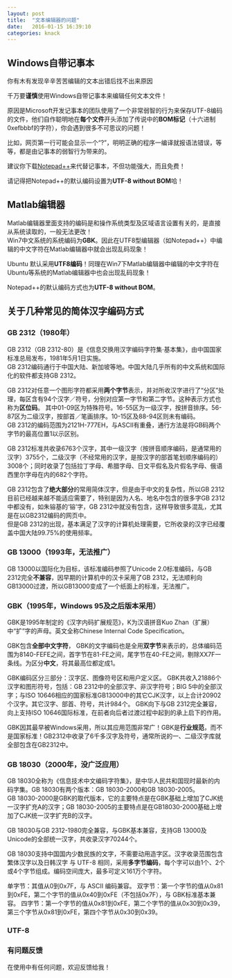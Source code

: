 ```yaml
---
layout: post
title:  "文本编辑器的问题"
date:   2016-01-15 16:39:10
categories: knack
---
```


## Windows自带记事本

你有木有发现辛辛苦苦编辑的文本出错后找不出来原因

千万要**谨慎**使用Windows自带记事本来编辑任何文本文件！

原因是Microsoft开发记事本的团队使用了一个非常弱智的行为来保存UTF-8编码的文件，他们自作聪明地在**每个文件**开头添加了传说中的**BOM标记**（十六进制0xefbbbf的字符），你会遇到很多不可思议的问题！  

比如，网页第一行可能会显示一个“?”，明明正确的程序一编译就报语法错误，等等，都是由记事本的弱智行为带来的。  

建议你下载[Notepad++](https://notepad-plus-plus.org/download/)来代替记事本，不但功能强大，而且免费！

请记得把Notepad++的默认编码设置为**UTF-8 without BOM**哈！

## Matlab编辑器

Matlab编辑器里面支持的编码是和操作系统类型及区域语言设置有关的，是直接从系统读取的，一般无法更改！  
Win7中文系统的系统编码为**GBK**。因此在UTF8型编辑器（如Notepad++）中编辑的中文字符在Matlab编辑器中就会出现乱码现象！  

Ubuntu 默认采用**UTF8编码**！同理在Win7下Matlab编辑器中编辑的中文字符在Ubuntu等系统的Matlab编辑器中也会出现乱码现象！
  
Notepad++的默认编码方式也为**UTF-8 without BOM**。  

## 关于几种常见的简体汉字编码方式

### GB 2312（1980年）  
GB 2312（GB 2312-80）是《信息交换用汉字编码字符集·基本集》，由中国国家标准总局发布，1981年5月1日实施。  
GB 2312编码通行于中国大陆、新加坡等地。中国大陆几乎所有的中文系统和国际化的软件都支持GB 2312。

GB 2312对任意一个图形字符都采用**两个字节**表示，并对所收汉字进行了“分区”处理，每区含有94个汉字／符号，分别对应第一字节和第二字节。这种表示方式也称为**区位码**。
其中01-09区为特殊符号。16-55区为一级汉字，按拼音排序。56-87区为二级汉字，按部首／笔画排序。10-15区及88-94区则未有编码。  
GB 2312的编码范围为2121H-777EH，与ASCII有重叠，通行方法是将GB码两个字节的最高位置1以示区别。

GB 2312标准共收录6763个汉字，其中一级汉字（按拼音顺序编码，是通常用的汉字）3755个，二级汉字（不经常用的汉字，是按汉字的部首笔划顺序编码的）3008个；同时收录了包括拉丁字母、希腊字母、日文平假名及片假名字母、俄语西里尔字母在内的682个字符。

GB 2312包含了**绝大部分**的常用简体汉字，但是由于中文的复杂性，所以GB 2312目前已经越来越不能适应需要了，特别是因为人名、地名中包含的很多字GB 2312中都没有，如朱镕基的‘镕’字，GB 2312中就没有包含，这样导致很多混乱，尤其是在以GB2312编码的网页中。  
但是GB 2312的出现，基本满足了汉字的计算机处理需要，它所收录的汉字已经覆盖中国大陆99.75%的使用频率。

### GB 13000（1993年，无法推广）  
GB 13000以国际化为目标，该标准编码参照了Unicode 2.0标准编码，与GB 2312完全**不兼容**，因早期的计算机中的汉卡采用了GB 2312，无法顺利向GB13000过渡，所以GB13000变成了一个纸面上的标准，无法推广。

### GBK（1995年，Windows 95及之后版本采用）  
GBK是1995年制定的《汉字内码扩展规范》，K为汉语拼音Kuo Zhan（扩展）中“扩”字的声母。英文全称Chinese Internal Code Specification。

GBK包含**全部中文字符**， GBK的文字编码也是全用**双字节**来表示的，总体编码范围为8140-FEFE之间，首字节在81-FE之间，尾字节在40-FE之间，剔除XX7F一条线。为区分**中文**，将其最高位都定成1。

GBK编码区分三部分：汉字区、图像符号区和用户定义区。
GBK共收入21886个汉字和图形符号，包括：GB 2312中的全部汉字、非汉字符号；BIG 5中的全部汉字；与ISO 10646相应的国家标准GB13000中的其它CJK汉字，以上合计20902个汉字。其它汉字、部首、符号，共计984个。
GBK向下与GB 2312完全兼容，向上支持ISO 10646国际标准，在前者向后者过渡过程中起到的承上启下的作用。

GBK因其最早被Windows采用，所以其应用范围非常广！GBK是**行业规范**，而不是国家标准！GB2312中收录了6千多汉字及符号，通常所说的一、二级汉字库就全部包含在GB2312中。

### GB 18030（2000年，没广泛应用）  
GB 18030全称为《信息技术中文编码字符集》，是中华人民共和国现时最新的内码字集。GB 18030有两个版本：GB 18030-2000和GB 18030-2005。  
GB 18030-2000是GBK的取代版本，它的主要特点是在GBK基础上增加了CJK统一汉字扩充A的汉字；GB 18030-2005的主要特点是在GB18030-2000基础上增加了CJK统一汉字扩充B的汉字。

GB 18030与GB 2312-1980完全兼容，与GBK基本兼容，支持GB 13000及Unicode的全部统一汉字，共收录汉字70244个。  

GB 18030支持中国国内少数民族的文字，不需要动用造字区。汉字收录范围包含繁体汉字以及日韩汉字
与 UTF-8 相同，采用**多字节编码**，每个字可以由1个、2个或4个字节组成。编码空间庞大，最多可定义161万个字符。
 
单字节：其值从0到0x7F，与 ASCII 编码兼容。
双字节：第一个字节的值从0x81到0xFE，第二个字节的值从0x40到0xFE（不包括0x7F），与 GBK标准基本兼容。
四字节：第一个字节的值从0x81到0xFE，第二个字节的值从0x30到0x39，第三个字节从0x81到0xFE，第四个字节从0x30到0x39。



### UTF-8

### 有问题反馈
在使用中有任何问题，欢迎反馈给我！
